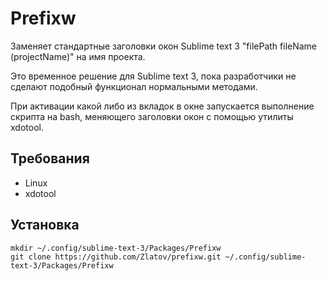 # Prefixw

Заменяет стандартные заголовки окон Sublime text 3 "filePath fileName (projectName)" на имя проекта.

Это временное решение для Sublime text 3, пока разработчики не сделают подобный функционал нормальными методами.

При активации какой либо из вкладок в окне запускается выполнение скрипта на bash, меняющего заголовки окон с помощью утилиты xdotool.

## Требования

  - Linux
  - xdotool

## Установка

```
mkdir ~/.config/sublime-text-3/Packages/Prefixw
git clone https://github.com/Zlatov/prefixw.git ~/.config/sublime-text-3/Packages/Prefixw
```
